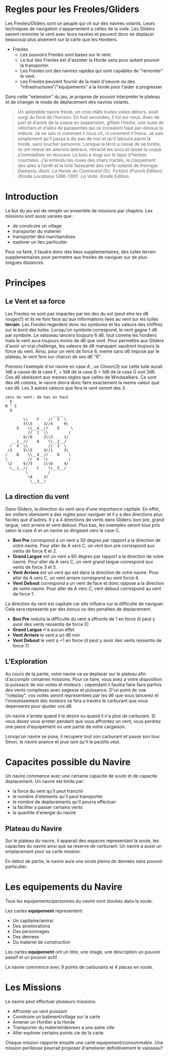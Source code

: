 # Regles pour les Freoles/Gliders
Les Freoles/Gliders sont un peuple qui vit sur des navires volants. Leurs techniques de navigation s'apparrentent a celles de la voile.
Les Gliders savent remonter le vent avec leurs navires et peuvent donc se deplacer beaucoup plus aisement sur la carte que les Hordiers.

  * Freoles
    * Les pouvoirs Freoles sont bases sur le vent.
    * Le but des Freoles est d'assister la Horde sans pour autant pouvoir la transporter.
    * Les Freoles ont des navires rapides qui sont capables de "remonter" le vent.
    * Les Freoles peuvent fournir de la main d'oeuvre ou des "infrastructures"/"equipements" a la horde pour l'aider a progresser

Dans cette "extension" du jeu, je propose de pouvoir interpreter le plateau et de changer le mode de deplacement des navires volants.

> Un splendide navire fréole, un cinq-mâts toutes voiles dehors, avait surgi du fond de l’horizon. En huit secondes, il fut sur nous. Avec de part et d’autre de la coque en suspension, giflant l’herbe, une nuée de vélichars et d’ailes de parapentes qui se croisaient haut par-dessus la mâture. Je ne sais ni comment il nous vit, ni comment il freina. Je sais simplement qu’il passa à dix pas de moi et qu’il laboura parmi la horde, sans toucher personne. Lorsque la terre a cessé de se tordre, ils ont relevé les ailerons latéraux, rétracté les socs et laissé la coque s’immobiliser en douceur. Le bois a mugi sur le tapis d’herbes couchées. J’ai entendu les roues des chars tractés, le claquement des ailes à l’arrêt et la toile faseyante des cerfs-volants de freinage. 
  *Damasio, Alain. La Horde du Contrevent (Sc. Fiction) (French Edition) (Kindle Locations 1386-1391). La Volte. Kindle Edition.* 

# Introduction

Le but du jeu est de remplir un ensemble de missions par chapitre. 
Les missions sont aussi variees que :
- de construire un village
- transporter du materiel
- transporter des marchandises
- explorer un lieu particulier

Pour ce faire, il faudra donc des lieux supplementaires, des tuiles terrain supplementaires pour permettre aux freoles de naviguer sur de plus longues distances. 

# Principes

## Le Vent et sa force
Les Freoles ne sont pas impactes par les des du sol (peut etre les d6 rouges?) et ils ne font face qu'aux informations liees au vent sur les tuiles **terrain**.
Les Freoles regardent donc les symboles et les valeurs des chiffres sur le bord des tuiles.
Lorsqu'un symbole correspond, le vent gagne 1 d6 par symbole. 
Le vaisseau lancera toujours 6 d6, tout comme les hordiers mais le vent aura toujours moins de d6 que vent.
Pour permettre aux Gliders d'avoir un vrai challenge, les valeurs de d6 manquant vaudront toujours la force du vent.
Ainsi, pour un vent de force 6, meme sans d6 impose par le plateau, le vent fera sur chacun de ses d6 "6".

Prenons l'exemple d'un navire en case A , un Choon(3) sur cette tuile aurait 1d6 a cause de la case F, + 1d6 de la case B + 1d6 de la case G soit 3d6.
Ces d6 obeissent aux memes regles que celles de Windwalkers. Ce sont des d6 colores, le navire devra donc faire exactement la meme valeur que ces d6. Les 3 autres valeurs que fera le vent seront des 3.

```  
sens du vent: de bas en haut
  E
N ^ S
  O
                     _____
        \\    F    //  5  \
        5\\5     3//4     6\
     G    \\__4__//    E     \
          //  1  \\         /
        6//6     2\\3     1/
   __1__//    A    \\__2__/
  /  4  \\         //  2  \
 /3     5\\5     3//1     3\
/    B    \\__4__//    D    \
\         //  6  \\         /
 \2     6//5     1\\6     4/
  \__1__//    C    \\__5__/
         \         /
          \4     2/
           \__3__/

```

## La direction du vent
Dans Gliders, la direction du vent sera d'une importance capitale. En effet, les voiliers obeissent a des regles pour naviguer et il y a des directions plus faciles que d'autres.
Il y a 4 directions de vents dans Gliders: bon pre, grand largue, vent arriere et vent debout.
Plus bas, les exemples seront tous pris selon la case A et un navire se dirigeant vers la case C.
- **Bon Pre** correspond a un vent a 30 degres par rapport a la direction de votre navire. Pour aller de A vers C, un vent bon pre correspond aux vents de force 6 et 2.
- **Grand Largue** est un vent a 60 degres par rapport a la direction de votre navire. Pour aller de A vers C, un vent grand largue correspond aux vents de force 3 et 5. 
- **Vent Arriere** est un vent qui est dans la direction de votre navire. Pour aller de A vers C, un vent arriere correspond au vent force 4.
- **Vent Debout** correspond a un vent de face et donc oppose a la direction de votre navire. Pour aller de A vers C, vent debout correspond au vent de force 1.

La direction du vent est capitale car elle influera sur la difficulte de naviguer. Cela sera represente par des bonus ou des penalites de deplacement.
- **Bon Pre** reduira la difficulte du vent a affronte de 1 en force (il peut y avoir des vents ressentis de force 0)
- **Grand Largue** n'a aucun effet 
- **Vent Arriere** le vent a un d6 noir
- **Vent Debout** le vent a +1 en force (il peut y avoir des vents ressentis de force 7)

## L'Exploration
Au cours de la partie, votre navire va se deplacer sur le plateau afin d'accomplir certaines missions.
Pour ce faire, vous avez a votre disposition la puissace de vos voiles et moteurs ; cependant il faudra faire face parfois des vents complexes avec sagesse et puissance.
D'un point de vue "roleplay", vos voiles seront representees par les d6 que vous lancerez et l'investissement des moteurs se fera a travers le carburant que vous depenserez pour ajuster vos d6.

Un navire s'arrete quand il le desire ou quand il n'a plus de carburant. Si vous devez vous arreter pendant que vous affrontez un vent, vous perdrez une piece d'equipement ou une partie de votre cargaison.

Lorsqu'un navire se pose, il recupere tout son carburant et passe son tour. Sinon, le navire avance et joue tant qu'il le peut/le veut.

# Capacites possible du Navire
Un navire commence avec une certaine capacite de soute et de capacite deplacement.
Un navire est limite par:
 - la force du vent qu'il peut franchir
 - le nombre d'elements qu'il peut transporter
 - le nombre de deplacements qu'il pourra effectuer
 - la faciliter a passer certains vents
 - la quantite d'energie du navire
 
 ## Plateau du Navire
 Sur le plateau du navire, il apparait des espaces representant la soute, les capacites du navire ainsi que sa reserve de carburant.
 Un navire a aussi un emplacement pour sa carte mission.
 
 En debut de partie, le navire aura une soute pleine de denrees sans pouvoir particulier.
 
 
 # Les equipements du Navire
 Tous les equipements/personnes du navire sont stockes dans la soute.
 
 Les cartes **equipement** representent:
 - Un capitaine/amiral
 - Des ameliorations
 - Des personnages
 - Des denrees
 - Du materiel de construction
 
 Les cartes **equipement** ont un titre, une image, une description un pouvoir passif et un pouvoir actif.
 
Le navire commence avec 9 points de carburants et 4 places en soute.

# Les Missions
Le navire peut effectuer plusieurs missions:
- Affronter un vent puissant
- Construire un batiment/village sur la carte
- Amener un Hordier a la Horde
- Transporter du materiel/denrees a une autre ville
- Aller explorer certains points cle de la carte.

Chaque mission rapporte ensuite une carte equipement/consommable.
Une mission perilleuse pourrait proposer d'ameliorer definitivement le vaisseau?


